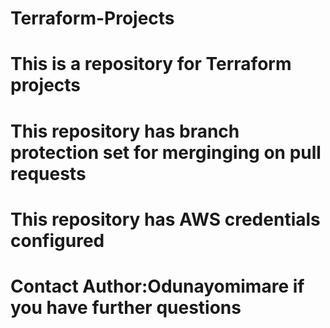 # Terraform-Projects
# This is a repository for Terraform projects 
# This repository has branch protection set for merginging on pull requests 
# This repository has AWS credentials configured 
# Contact Author:Odunayomimare if you have further questions 
